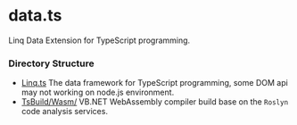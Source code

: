 # data.ts
Linq Data Extension for TypeScript programming.

### Directory Structure

+ [Linq.ts](./Linq.ts) The data framework for TypeScript programming, some DOM api may not working on node.js environment.
+ [TsBuild/Wasm/](./TsBuild/Wasm/) VB.NET WebAssembly compiler build base on the ``Roslyn`` code analysis services.